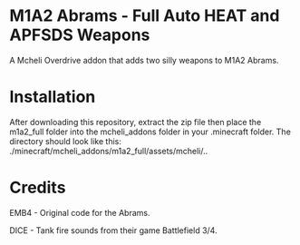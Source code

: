 # M1A2 Abrams - Full Auto HEAT and APFSDS Weapons

A Mcheli Overdrive addon that adds two silly weapons to M1A2 Abrams.

# Installation

After downloading this repository, extract the zip file then place the m1a2_full folder into the mcheli_addons folder in your .minecraft folder.
The directory should look like this: ./minecraft/mcheli_addons/m1a2_full/assets/mcheli/..

# Credits

EMB4 - Original code for the Abrams.

DICE - Tank fire sounds from their game Battlefield 3/4.

